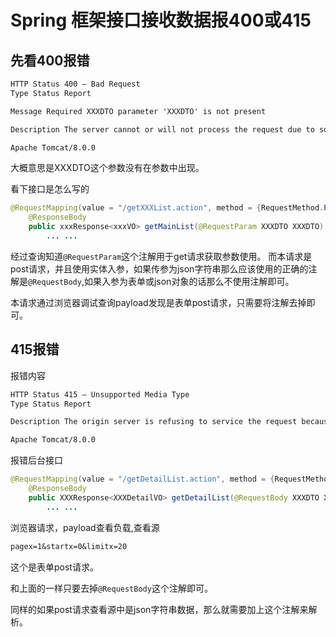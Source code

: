 # Spring 框架接口接收数据报400或415

## 先看400报错

```txt
HTTP Status 400 – Bad Request
Type Status Report

Message Required XXXDTO parameter 'XXXDTO' is not present

Description The server cannot or will not process the request due to something that is perceived to be a client error (e.g., malformed request syntax, invalid request message framing, or deceptive request routing).

Apache Tomcat/8.0.0
```
大概意思是XXXDTO这个参数没有在参数中出现。

看下接口是怎么写的

```java
@RequestMapping(value = "/getXXXList.action", method = {RequestMethod.POST}, produces = {"application/json;charset=UTF-8"})
    @ResponseBody
    public xxxResponse<xxxVO> getMainList(@RequestParam XXXDTO XXXDTO) {
        ... ...
```
经过查询知道`@RequestParam`这个注解用于get请求获取参数使用。
而本请求是post请求，并且使用实体入参，如果传参为json字符串那么应该使用的正确的注解是`@RequestBody`,如果入参为表单或json对象的话那么不使用注解即可。

本请求通过浏览器调试查询payload发现是表单post请求，只需要将注解去掉即可。

## 415报错
报错内容
```txt
HTTP Status 415 – Unsupported Media Type
Type Status Report

Description The origin server is refusing to service the request because the payload is in a format not supported by this method on the target resource.

Apache Tomcat/8.0.0
```

报错后台接口
```java
@RequestMapping(value = "/getDetailList.action", method = {RequestMethod.POST}, produces = {"application/json;charset=UTF-8"})
    @ResponseBody
    public XXXResponse<XXXDetailVO> getDetailList(@RequestBody XXXDTO XXXDTO) {
        ... ...
```
浏览器请求，payload查看负载,查看源
```txt
pagex=1&startx=0&limitx=20
```
这个是表单post请求。

和上面的一样只要去掉`@RequestBody`这个注解即可。

同样的如果post请求查看源中是json字符串数据，那么就需要加上这个注解来解析。